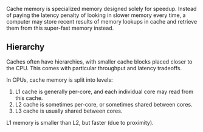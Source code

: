 Cache memory is specialized memory designed solely for speedup. Instead of paying the latency penalty of looking in slower memory every time, a computer may store recent results of memory lookups in cache and retrieve them from this super-fast memory instead.

## Hierarchy

Caches often have hierarchies, with smaller cache blocks placed closer to the CPU. This comes with particular throughput and latency tradeoffs.

In CPUs, cache memory is split into levels:

1. L1 cache is generally per-core, and each individual core may read from this cache.
2. L2 cache is sometimes per-core, or sometimes shared between cores.
3. L3 cache is usually shared between cores.

L1 memory is smaller than L2, but faster (due to proximity).